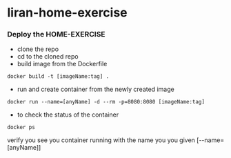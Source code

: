 # liran-home-exercise

### Deploy the HOME-EXERCISE
  * clone the repo
  * cd to the cloned repo
  * build image from the Dockerfile

```
docker build -t [imageName:tag] .
```

  * run and create container from the newly created image

```
docker run --name=[anyName] -d --rm -p=8080:8080 [imageName:tag]
```

  * to check the status of the container
```
docker ps
```
verify you see you container running with the name you you given \[--name=\[anyName]] 
